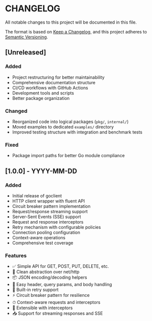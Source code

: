 # CHANGELOG

All notable changes to this project will be documented in this file.

The format is based on [Keep a Changelog](https://keepachangelog.com/en/1.0.0/),
and this project adheres to [Semantic Versioning](https://semver.org/spec/v2.0.0.html).

## [Unreleased]

### Added
- Project restructuring for better maintainability
- Comprehensive documentation structure
- CI/CD workflows with GitHub Actions
- Development tools and scripts
- Better package organization

### Changed
- Reorganized code into logical packages (`pkg/`, `internal/`)
- Moved examples to dedicated `examples/` directory
- Improved testing structure with integration and benchmark tests

### Fixed
- Package import paths for better Go module compliance

## [1.0.0] - YYYY-MM-DD

### Added
- Initial release of goclient
- HTTP client wrapper with fluent API
- Circuit breaker pattern implementation
- Request/response streaming support
- Server-Sent Events (SSE) support
- Request and response interceptors
- Retry mechanism with configurable policies
- Connection pooling configuration
- Context-aware operations
- Comprehensive test coverage

### Features
- ✅ Simple API for GET, POST, PUT, DELETE, etc.
- 🧱 Clean abstraction over net/http
- 📦 JSON encoding/decoding helpers
- 🧾 Easy header, query params, and body handling
- 🔄 Built-in retry support
- ⚡ Circuit breaker pattern for resilience
- ⏱ Context-aware requests and interceptors
- 🔌 Extensible with interceptors
- 📥 Support for streaming responses and SSE
